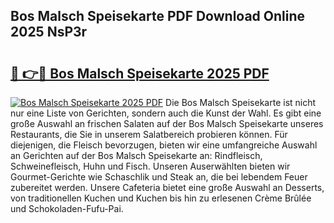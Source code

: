 ## Bos Malsch Speisekarte PDF Download Online 2025 NsP3r

# <h2><a href="http://gcbrfty.nevu.top/?p=Bos+Malsch+Speisekarte">🔗 👉🔴 Bos Malsch Speisekarte 2025 PDF</a></h2>

[![Bos Malsch Speisekarte 2025 PDF](https://i.imgur.com/dBaPXMq.png)](http://gcbrfty.nevu.top/?p=Bos+Malsch+Speisekarte)
Die Bos Malsch Speisekarte ist nicht nur eine Liste von Gerichten, sondern auch die Kunst der Wahl. Es gibt eine große Auswahl an frischen Salaten auf der Bos Malsch Speisekarte unseres Restaurants, die Sie in unserem Salatbereich probieren können. Für diejenigen, die Fleisch bevorzugen, bieten wir eine umfangreiche Auswahl an Gerichten auf der Bos Malsch Speisekarte an: Rindfleisch, Schweinefleisch, Huhn und Fisch. Unseren Auserwählten bieten wir Gourmet-Gerichte wie Schaschlik und Steak an, die bei lebendem Feuer zubereitet werden. Unsere Cafeteria bietet eine große Auswahl an Desserts, von traditionellen Kuchen und Kuchen bis hin zu erlesenen Crème Brûlée und Schokoladen-Fufu-Pai.
